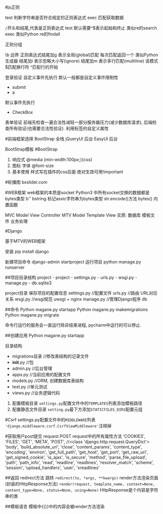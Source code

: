 #js正则

test    判断字符串是否符合规定的正则表达式
exec    匹配获取数据

`/`开头和结尾,代表是正则表达式
test 默认需要^$表示起始和终止 类似re的search
exec 类似Python re的findall

正则分组

\b  边界
正则表达式结尾加g 表示全局(global)匹配 每次匹配返回一个 类似Python生成器
结尾加i    表示忽略大小写(ignore)
结尾加m    表示多行匹配(multiline) 该模式$匹配换行符 ^匹配行的开始

登录验证
自定义事件先执行 默认一般都是自定义事件限制性

- submit
- a

默认事件先执行

- CheckBox

表单验证
前端先检查一遍合法性减轻一部分服务器压力(减少数据库请求), 后端检查所有验证(也需要合法性验证).
利用标签的自定义属性

#前端框架选择
BootStrap   全栈
jQueryUI    后台
EasyUI   后台

BootStrap模板
#BootStrap
1. 响应式
    @media (min-width:100px;){css}
2. 图标 字体
    @font-size
3. 基本使用
    样式写在插件的css后面 绝对生效可用!important

#轮播图
bxslider.com

#WEB框架
web框架的本质是socket
Python3 中所有socket交换的数据都是bytes类型
b'' bstring 标记assic字符串为bytes类型
str.encode()方法
bytes() 内置函数


MVC Model View Controller
MTV Model Template View
实质: 数据库    模板文件    业务处理

#Django

基于MTV的WEB框架

安装
pip install django

新建项目命令
django-admin startproject <name>
运行项目
python manage.py runserver

##项目目录结构
project
    - project
        - settings.py
        - urls.py
        - wsgi.py
    - manage.py
    - db.sqlite3

project目录
保存项目的配置信息
settings.py   //配置文件
urls.py       //路由 URL对应关系
wsgi.py       //wsgi规范 uwsgi + nginx
manage.py     //管理Django程序
db

##命令
Python magane.py startapp
Python magane.py makemigrations
Python magane.py migrate

命令行运行的服务会一直运行除非结束进程, pycharm中运行的可以停止.

##创建应用
Python magane.py startapp <name>

目录结构
- migrations目录        //修改表结构的记录文件
- __init__.py           //包
- admin.py              //后台管理
- apps.py               //当前应用的配置文件
- models.py             //ORM, 创建数据库表结构
- test.py               //单元测试
- views.py              //业务逻辑代码

1. 配置模板目录
`settings.py`配置文件中的`TEMPLATES`列表添加模板路径
2. 配置静态文件目录
`setting.py`最下方添加`STATICFILES_DIRS`配置元组

#Csrf
settings.py配置文件中的`MIDDLEWARE`列表
`'django.middleware.csrf.CsrfViewMiddleware'`注释掉

#获取用户post提交
request.POST
request中的所有属性方法
'COOKIES',
'FILES',
'GET',
'META',
'POST',                       //<class 'django.http.request.QueryDict'>
'body',
'build_absolute_uri',
'close',
'content_params',
'content_type',
'encoding',
'environ',
'get_full_path',
'get_host',
'get_port',
'get_raw_uri',
'get_signed_cookie',
'is_ajax',
'is_secure',
'method',
'parse_file_upload',
'path',
'path_info',
'read',
'readline',
'readlines',
'resolver_match',
'scheme',
'session',
'upload_handlers',
'user',
'xreadlines'

##返回
redirect方法 跳转
`redirect(to, *args, **kwargs)`
render方法渲染页面(封装的HttpResponse方法)
`render(request, template_name, context=None, content_type=None, status=None, using=None)`
HttpResponse是个内容是字符串的类

##模板语言
模板中{{}}中的内容会被render方法渲染

